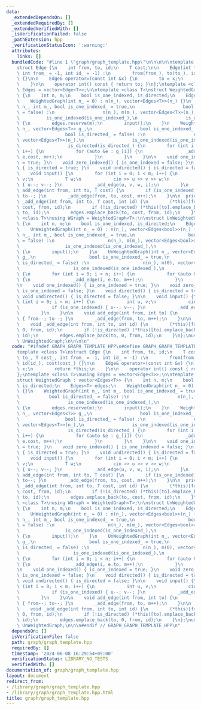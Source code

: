 ```yaml
---
data:
  _extendedDependsOn: []
  _extendedRequiredBy: []
  _extendedVerifiedWith: []
  _isVerificationFailed: false
  _pathExtension: hpp
  _verificationStatusIcon: ':warning:'
  attributes:
    links: []
  bundledCode: "#line 1 \"graph/graph_template.hpp\"\n\n\n\n\ntemplate <class T>\n\
    struct Edge {\n    int from, to, id;\n    T cost;\n\n    Edge(int to_, T cost_,\
    \ int from_ = -1, int id_ = -1) :\n        from(from_), to(to_), id(id_), cost(cost_)\
    \ {}\n\n    Edge& operator=(const int &x) {\n        to = x;\n        return *this;\n\
    \    }\n\n    operator int() const { return to; }\n};\ntemplate <class T>\nusing\
    \ Edges = vector<Edge<T>>;\n\ntemplate <class T>\nstruct WeightedGraph : vector<Edges<T>>\
    \ {\n    int n, m;\n    bool is_one_indexed, is_directed;\n    Edges<T> edges;\n\
    \    WeightedGraph(int n_ = 0) : n(n_), vector<Edges<T>>(n_) {}\n    WeightedGraph(int\
    \ n_, int m_, bool is_one_indexed_ = true,\n                  bool is_directed_\
    \ = false) :\n                  n(n_), m(m_), vector<Edges<T>>(n_),\n        \
    \          is_one_indexed(is_one_indexed_),\n                  is_directed(is_directed_)\
    \ {\n        edges.reserve(m);\n        input();\n    }\n    WeightedGraph(int\
    \ n_, vector<Edges<T>> g_,\n                  bool is_one_indexed_ = true,\n \
    \                 bool is_directed_ = false) :\n                  n(n_), m(0),\
    \ vector<Edges<T>>(n_),\n                  is_one_indexed(is_one_indexed_),\n\
    \                  is_directed(is_directed_) {\n        for (int i = 0; i < n;\
    \ i++) {\n            for (auto &e : g_[i]) {\n                _add_edge(i, e.to,\
    \ e.cost, m++);\n            }\n        }\n    }\n\n    void one_indexed() { is_one_indexed\
    \ = true; }\n    void zero_indexed() { is_one_indexed = false; }\n    void directed()\
    \ { is_directed = true; }\n    void undirected() { is_directed = false; }\n\n\
    \    void input() {\n        for (int i = 0; i < m; i++) {\n            int u,\
    \ v;\n            T w;\n            cin >> u >> v >> w;\n            if (is_one_indexed)\
    \ { u--; v--; }\n            _add_edge(u, v, w, i);\n        }\n    }\n\n    void\
    \ add_edge(int from, int to, T cost) {\n        if (is_one_indexed) { from--;\
    \ to--; }\n        _add_edge(from, to, cost, m++);\n    }\n\n  private:\n    void\
    \ _add_edge(int from, int to, T cost, int id) {\n        (*this)[from].emplace_back(to,\
    \ cost, from, id);\n        if (!is_directed) (*this)[to].emplace_back(from, cost,\
    \ to, id);\n        edges.emplace_back(to, cost, from, id);\n    }\n};\ntemplate\
    \ <class T>\nusing WGraph = WeightedGraph<T>;\n\nstruct UnWeightedGraph : vector<Edges<bool>>\
    \ {\n    int n, m;\n    bool is_one_indexed, is_directed;\n    Edges<bool> edges;\n\
    \    UnWeightedGraph(int n_ = 0) : n(n_), vector<Edges<bool>>(n_) {}\n    UnWeightedGraph(int\
    \ n_, int m_, bool is_one_indexed_ = true,\n                    bool is_directed_\
    \ = false) :\n                    n(n_), m(m_), vector<Edges<bool>>(n_),\n   \
    \                 is_one_indexed(is_one_indexed_),\n                    is_directed(is_directed_)\
    \ {\n        input();\n    }\n    UnWeightedGraph(int n_, vector<Edges<bool>>\
    \ g_,\n                    bool is_one_indexed_ = true,\n                    bool\
    \ is_directed_ = false) :\n                    n(n_), m(0), vector<Edges<bool>>(n_),\n\
    \                    is_one_indexed(is_one_indexed_),\n                    is_directed(is_directed_)\
    \ {\n        for (int i = 0; i < n; i++) {\n            for (auto &e : g_[i])\
    \ {\n                _add_edge(i, e.to, m++);\n            }\n        }\n    }\n\
    \n    void one_indexed() { is_one_indexed = true; }\n    void zero_indexed() {\
    \ is_one_indexed = false; }\n    void directed() { is_directed = true; }\n   \
    \ void undirected() { is_directed = false; }\n\n    void input() {\n        for\
    \ (int i = 0; i < m; i++) {\n            int u, v;\n            cin >> u >> v;\n\
    \            if (is_one_indexed) { u--; v--; }\n            _add_edge(u, v, i);\n\
    \        }\n    }\n\n    void add_edge(int from, int to) {\n        if (is_one_indexed)\
    \ { from--; to--; }\n        _add_edge(from, to, m++);\n    }\n\n  private:\n\
    \    void _add_edge(int from, int to, int id) {\n        (*this)[from].emplace_back(to,\
    \ 0, from, id);\n        if (!is_directed) (*this)[to].emplace_back(from, 0, to,\
    \ id);\n        edges.emplace_back(to, 0, from, id);\n    }\n};\nusing Graph =\
    \ UnWeightedGraph;\n\n\n\n"
  code: "#ifndef GRAPH_GRAPH_TEMPLATE_HPP\n#define GRAPH_GRAPH_TEMPLATE_HPP 1\n\n\n\
    template <class T>\nstruct Edge {\n    int from, to, id;\n    T cost;\n\n    Edge(int\
    \ to_, T cost_, int from_ = -1, int id_ = -1) :\n        from(from_), to(to_),\
    \ id(id_), cost(cost_) {}\n\n    Edge& operator=(const int &x) {\n        to =\
    \ x;\n        return *this;\n    }\n\n    operator int() const { return to; }\n\
    };\ntemplate <class T>\nusing Edges = vector<Edge<T>>;\n\ntemplate <class T>\n\
    struct WeightedGraph : vector<Edges<T>> {\n    int n, m;\n    bool is_one_indexed,\
    \ is_directed;\n    Edges<T> edges;\n    WeightedGraph(int n_ = 0) : n(n_), vector<Edges<T>>(n_)\
    \ {}\n    WeightedGraph(int n_, int m_, bool is_one_indexed_ = true,\n       \
    \           bool is_directed_ = false) :\n                  n(n_), m(m_), vector<Edges<T>>(n_),\n\
    \                  is_one_indexed(is_one_indexed_),\n                  is_directed(is_directed_)\
    \ {\n        edges.reserve(m);\n        input();\n    }\n    WeightedGraph(int\
    \ n_, vector<Edges<T>> g_,\n                  bool is_one_indexed_ = true,\n \
    \                 bool is_directed_ = false) :\n                  n(n_), m(0),\
    \ vector<Edges<T>>(n_),\n                  is_one_indexed(is_one_indexed_),\n\
    \                  is_directed(is_directed_) {\n        for (int i = 0; i < n;\
    \ i++) {\n            for (auto &e : g_[i]) {\n                _add_edge(i, e.to,\
    \ e.cost, m++);\n            }\n        }\n    }\n\n    void one_indexed() { is_one_indexed\
    \ = true; }\n    void zero_indexed() { is_one_indexed = false; }\n    void directed()\
    \ { is_directed = true; }\n    void undirected() { is_directed = false; }\n\n\
    \    void input() {\n        for (int i = 0; i < m; i++) {\n            int u,\
    \ v;\n            T w;\n            cin >> u >> v >> w;\n            if (is_one_indexed)\
    \ { u--; v--; }\n            _add_edge(u, v, w, i);\n        }\n    }\n\n    void\
    \ add_edge(int from, int to, T cost) {\n        if (is_one_indexed) { from--;\
    \ to--; }\n        _add_edge(from, to, cost, m++);\n    }\n\n  private:\n    void\
    \ _add_edge(int from, int to, T cost, int id) {\n        (*this)[from].emplace_back(to,\
    \ cost, from, id);\n        if (!is_directed) (*this)[to].emplace_back(from, cost,\
    \ to, id);\n        edges.emplace_back(to, cost, from, id);\n    }\n};\ntemplate\
    \ <class T>\nusing WGraph = WeightedGraph<T>;\n\nstruct UnWeightedGraph : vector<Edges<bool>>\
    \ {\n    int n, m;\n    bool is_one_indexed, is_directed;\n    Edges<bool> edges;\n\
    \    UnWeightedGraph(int n_ = 0) : n(n_), vector<Edges<bool>>(n_) {}\n    UnWeightedGraph(int\
    \ n_, int m_, bool is_one_indexed_ = true,\n                    bool is_directed_\
    \ = false) :\n                    n(n_), m(m_), vector<Edges<bool>>(n_),\n   \
    \                 is_one_indexed(is_one_indexed_),\n                    is_directed(is_directed_)\
    \ {\n        input();\n    }\n    UnWeightedGraph(int n_, vector<Edges<bool>>\
    \ g_,\n                    bool is_one_indexed_ = true,\n                    bool\
    \ is_directed_ = false) :\n                    n(n_), m(0), vector<Edges<bool>>(n_),\n\
    \                    is_one_indexed(is_one_indexed_),\n                    is_directed(is_directed_)\
    \ {\n        for (int i = 0; i < n; i++) {\n            for (auto &e : g_[i])\
    \ {\n                _add_edge(i, e.to, m++);\n            }\n        }\n    }\n\
    \n    void one_indexed() { is_one_indexed = true; }\n    void zero_indexed() {\
    \ is_one_indexed = false; }\n    void directed() { is_directed = true; }\n   \
    \ void undirected() { is_directed = false; }\n\n    void input() {\n        for\
    \ (int i = 0; i < m; i++) {\n            int u, v;\n            cin >> u >> v;\n\
    \            if (is_one_indexed) { u--; v--; }\n            _add_edge(u, v, i);\n\
    \        }\n    }\n\n    void add_edge(int from, int to) {\n        if (is_one_indexed)\
    \ { from--; to--; }\n        _add_edge(from, to, m++);\n    }\n\n  private:\n\
    \    void _add_edge(int from, int to, int id) {\n        (*this)[from].emplace_back(to,\
    \ 0, from, id);\n        if (!is_directed) (*this)[to].emplace_back(from, 0, to,\
    \ id);\n        edges.emplace_back(to, 0, from, id);\n    }\n};\nusing Graph =\
    \ UnWeightedGraph;\n\n\n#endif // GRAPH_GRAPH_TEMPLATE_HPP\n"
  dependsOn: []
  isVerificationFile: false
  path: graph/graph_template.hpp
  requiredBy: []
  timestamp: '2024-06-08 16:29:54+09:00'
  verificationStatus: LIBRARY_NO_TESTS
  verifiedWith: []
documentation_of: graph/graph_template.hpp
layout: document
redirect_from:
- /library/graph/graph_template.hpp
- /library/graph/graph_template.hpp.html
title: graph/graph_template.hpp
---
```

